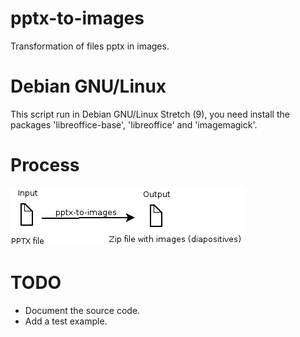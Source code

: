 # pptx-to-images
Transformation of files pptx in images.

# Debian GNU/Linux
This script run in Debian GNU/Linux Stretch (9), you need install the packages 'libreoffice-base',
'libreoffice' and 'imagemagick'.

# Process
![Image Process](https://raw.githubusercontent.com/innaky/pptx-to-images/master/process.png)

# TODO
* Document the source code.
* Add a test example.
